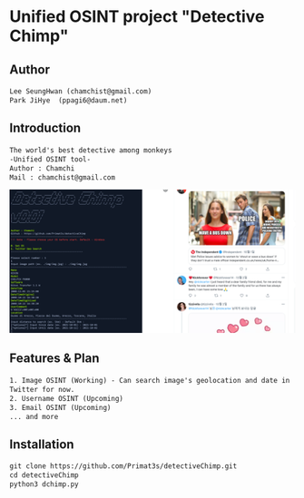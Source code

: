 Unified OSINT project "Detective Chimp"
=======================================
Author
------------
    Lee SeungHwan (chamchist@gmail.com)
    Park JiHye  (ppagi6@daum.net)

Introduction
------------
    The world's best detective among monkeys
    -Unified OSINT tool-
    Author : Chamchi
    Mail : chamchist@gmail.com

![Sample](https://github.com/Primat3s/detectiveChimp/blob/master/sample.PNG)

Features & Plan
---------------
    1. Image OSINT (Working) - Can search image's geolocation and date in Twitter for now.
    2. Username OSINT (Upcoming)
    3. Email OSINT (Upcoming)
    ... and more


Installation
------------
    git clone https://github.com/Primat3s/detectiveChimp.git
    cd detectiveChimp
    python3 dchimp.py

